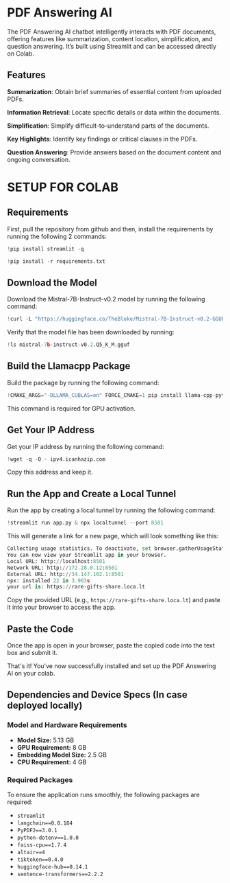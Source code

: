 # PDF Answering AI

The PDF Answering AI chatbot intelligently interacts with PDF documents, offering features like summarization, content location, simplification, and question answering. It’s built using Streamlit and can be accessed directly on Colab.

## Features 
**Summarization**:  Obtain brief summaries of essential content from uploaded PDFs.

**Information Retrieval**:  Locate specific details or data within the documents.

**Simplification**:  Simplify difficult-to-understand parts of the documents.

**Key Highlights**:  Identify key findings or critical clauses in the PDFs.

**Question Answering**:  Provide answers based on the document content and ongoing conversation.

# SETUP FOR COLAB

## Requirements

First, pull the repository from github and then, install the requirements by running the following 2 commands:

```python
!pip install streamlit -q
```

```python
!pip install -r requirements.txt
```


## Download the Model

Download the Mistral-7B-Instruct-v0.2 model by running the following command:

```python
!curl -L "https://huggingface.co/TheBloke/Mistral-7B-Instruct-v0.2-GGUF/resolve/main/mistral-7b-instruct-v0.2.Q5_K_M.gguf?download=true" -o ./mistral-7b-instruct-v0.2.Q5_K_M.gguf
```

Verify that the model file has been downloaded by running:

```python
!ls mistral-7b-instruct-v0.2.Q5_K_M.gguf
```


## Build the Llamacpp Package

Build the package by running the following command:

```python
!CMAKE_ARGS="-DLLAMA_CUBLAS=on" FORCE_CMAKE=1 pip install llama-cpp-python
```

This command is required for GPU activation.


## Get Your IP Address

Get your IP address by running the following command:

```python
!wget -q -O - ipv4.icanhazip.com
```

Copy this address and keep it.


## Run the App and Create a Local Tunnel

Run the app by creating a local tunnel by running the following command:

```python
!streamlit run app.py & npx localtunnel --port 8501
```

This will generate a link for a new page, which will look something like this:


```python
Collecting usage statistics. To deactivate, set browser.gatherUsageStats to false.
You can now view your Streamlit app in your browser.
Local URL: http://localhost:8501
Network URL: http://172.28.0.12:8501
External URL: http://34.147.102.1:8501
npx: installed 22 in 3.903s
your url is: https://rare-gifts-share.loca.lt
```

Copy the provided URL (e.g., `https://rare-gifts-share.loca.lt`) and paste it into your browser to access the app.


## Paste the Code

Once the app is open in your browser, paste the copied code into the text box and submit it.

That's it! You've now successfully installed and set up the PDF Answering AI on your colab.

## Dependencies and Device Specs (In case deployed locally)

### Model and Hardware Requirements
- **Model Size:** 5.13 GB
- **GPU Requirement:** 8 GB
- **Embedding Model Size:** 2.5 GB
- **CPU Requirement:** 4 GB

### Required Packages
To ensure the application runs smoothly, the following packages are required:

- `streamlit`
- `langchain==0.0.184`
- `PyPDF2==3.0.1`
- `python-dotenv==1.0.0`
- `faiss-cpu==1.7.4`
- `altair==4`
- `tiktoken==0.4.0`
- `huggingface-hub==0.14.1`
- `sentence-transformers==2.2.2`



